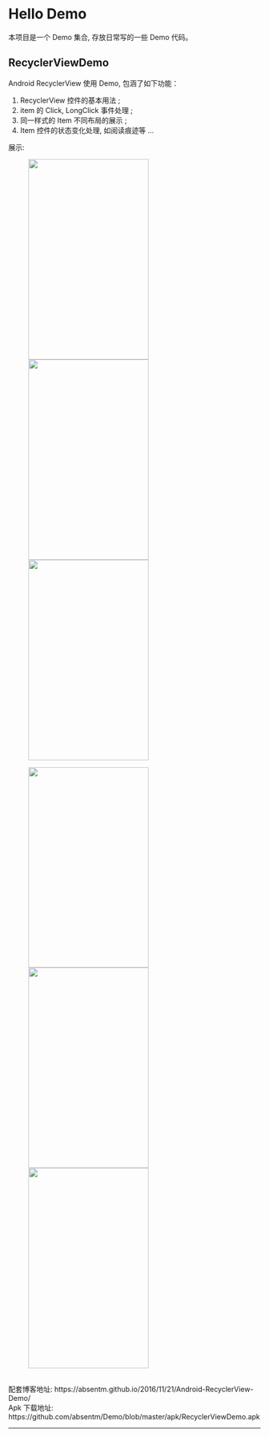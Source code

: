# Hello Demo

本项目是一个 Demo 集合, 存放日常写的一些 Demo 代码。

## RecyclerViewDemo

Android RecyclerView 使用 Demo, 包涵了如下功能：</br>
1. RecyclerView 控件的基本用法 ;</br>
2. item 的 Click, LongClick 事件处理 ;</br>
3. 同一样式的 Item 不同布局的展示 ;</br>
4. Item 控件的状态变化处理, 如阅读痕迹等 ...</br>

展示:

<figure class="third">
    <img src="https://o8zyn0sct.qnssl.com/RecyclerView-Demo-1.jpg" height="400" width="240">
    <img src="https://o8zyn0sct.qnssl.com/RecyclerView-Demo-2.png" height="400" width="240">
    <img src="https://o8zyn0sct.qnssl.com/RecyclerView-Demo-3-new.png" height="400" width="240">
</figure>

<figure class="third">
    <img src="https://o8zyn0sct.qnssl.com/RecyclerView-Demo-4.png" height="400" width="240">
    <img src="https://o8zyn0sct.qnssl.com/RecyclerView-Demo-5.png" height="400" width="240">
    <img src="https://o8zyn0sct.qnssl.com/RecyclerView-Demo-6.png" height="400" width="240">
</figure>

</br>
配套博客地址: https://absentm.github.io/2016/11/21/Android-RecyclerView-Demo/
</br>
Apk 下载地址: https://github.com/absentm/Demo/blob/master/apk/RecyclerViewDemo.apk

--------------------
